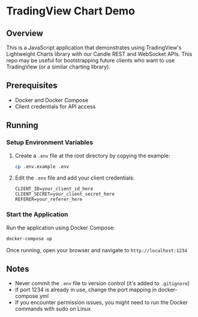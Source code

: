 # TradingView Chart Demo

## Overview

This is a JavaScript application that demonstrates using TradingView's Lightweight Charts library with our Candle REST and WebSocket APIs. This repo may be useful for bootstrapping future clients who want to use TradingView (or a similar charting library).

## Prerequisites

- Docker and Docker Compose
- Client credentials for API access

## Running

### Setup Environment Variables

1. Create a `.env` file at the root directory by copying the example:

   ```bash
   cp .env.example .env
   ```

2. Edit the `.env` file and add your client credentials:

   ```
   CLIENT_ID=your_client_id_here
   CLIENT_SECRET=your_client_secret_here
   REFERER=your_referer_here
   ```

### Start the Application

Run the application using Docker Compose:

```bash
docker-compose up
```

Once running, open your browser and navigate to `http://localhost:1234`

## Notes

- Never commit the `.env` file to version control (it's added to `.gitignore`)
- If port 1234 is already in use, change the port mapping in docker-compose.yml
- If you encounter permission issues, you might need to run the Docker commands with sudo on Linux
